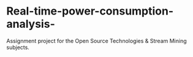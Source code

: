 # Real-time-power-consumption-analysis-
Assignment project for the Open Source Technologies &amp; Stream Mining subjects.
